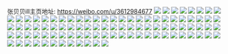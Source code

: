 张贝贝ill主页地址: https://weibo.com/u/3612984677 
![](https://wx4.sinaimg.cn/mw2000/d759c565ly1h8jzcx1yv5j22802yoqv7.jpg) 
![](https://wx4.sinaimg.cn/mw2000/d759c565ly1h8jzcux7emj22802yo4qr.jpg) 
![](https://wx4.sinaimg.cn/mw2000/d759c565ly1h8jzcxvpruj22c02c0x6p.jpg) 
![](https://wx4.sinaimg.cn/mw2000/d759c565ly1h868mkyuzmj22c02c0qv5.jpg) 
![](https://wx4.sinaimg.cn/mw2000/d759c565ly1h7ypfmoynrj22802yrb2c.jpg) 
![](https://wx4.sinaimg.cn/mw2000/d759c565ly1h7upxzardnj22c0340b2d.jpg) 
![](https://wx4.sinaimg.cn/mw2000/d759c565ly1h7upy21lizj22c028xe83.jpg) 
![](https://wx4.sinaimg.cn/mw2000/d759c565ly1h7upy3b6a9j20zk0qo46u.jpg) 
![](https://wx4.sinaimg.cn/mw2000/d759c565ly1h7yl3knmqqj22802you0z.jpg) 
![](https://wx4.sinaimg.cn/mw2000/d759c565ly1h7ypfpztdsj22802yob2c.jpg) 
![](https://wx4.sinaimg.cn/mw2000/d759c565ly1h7ypfe89ppj22802yonpg.jpg) 
![](https://wx4.sinaimg.cn/mw2000/d759c565ly1h7ooyvz6qqj20u00u0ag8.jpg) 
![](https://wx4.sinaimg.cn/mw2000/d759c565ly1h7ooyxxwetj20u00u0n9f.jpg) 
![](https://wx4.sinaimg.cn/mw2000/d759c565ly1h7ooz06j3vj20u014010a.jpg) 
![](https://wx4.sinaimg.cn/mw2000/d759c565ly1h7ooz119ojj20u00u0gtc.jpg) 
![](https://wx4.sinaimg.cn/mw2000/d759c565ly1h7ooz2cmzgj20u0140jzp.jpg) 
![](https://wx4.sinaimg.cn/mw2000/d759c565ly1h7n4kj52jcj20u01sx7d4.jpg) 
![](https://wx4.sinaimg.cn/mw2000/d759c565ly1h7ma738pk4j22801o0e82.jpg) 
![](https://wx4.sinaimg.cn/mw2000/d759c565ly1h7ma721wyyj22801o0u0x.jpg) 
![](https://wx4.sinaimg.cn/mw2000/d759c565ly1h6fnix3nkwj22bx2c01fh.jpg) 
![](https://wx4.sinaimg.cn/mw2000/d759c565ly1h5x8rm5j6dj20u013ygt9.jpg) 
![](https://wx4.sinaimg.cn/mw2000/d759c565ly1h1o50tkdrwj20pn1b4ai9.jpg) 
![](https://wx4.sinaimg.cn/mw2000/d759c565ly1h0z4nqn7i5j22c03407wj.jpg) 
![](https://wx4.sinaimg.cn/mw2000/d759c565ly1h0z4nrr1cjj22c0340b2b.jpg) 
![](https://wx4.sinaimg.cn/mw2000/d759c565ly1h0z4nt23d3j22c0340b2b.jpg) 
![](https://wx4.sinaimg.cn/mw2000/d759c565ly1h0z4nu50t1j22c0340e83.jpg) 
![](https://wx4.sinaimg.cn/mw2000/d759c565ly1h0z4nvkjgxj2340340hdu.jpg) 
![](https://wx4.sinaimg.cn/mw2000/d759c565ly1h0z4pvk3d0j22c0340hdv.jpg) 
![](https://wx4.sinaimg.cn/mw2000/d759c565ly1gz2iyu45mkj21402eohdx.jpg) 
![](https://wx4.sinaimg.cn/mw2000/d759c565ly1gw0nwxo76wj21o0280hdt.jpg) 
![](https://wx4.sinaimg.cn/mw2000/d759c565ly1gw0nyd46hbj21o0280kjl.jpg) 
![](https://wx4.sinaimg.cn/mw2000/d759c565ly1gw0nwy6vafj21o0280npd.jpg) 
![](https://wx4.sinaimg.cn/mw2000/d759c565ly1gw0nychtegj21o0280kjl.jpg) 
![](https://wx4.sinaimg.cn/mw2000/d759c565ly1gw0nye32kkj21o0280kjl.jpg) 
![](https://wx4.sinaimg.cn/mw2000/d759c565ly1gw0nydmbc7j21o027z7wh.jpg) 
![](https://wx4.sinaimg.cn/mw2000/d759c565ly1gp3dpd7f9cj21o0274e83.jpg) 
![](https://wx4.sinaimg.cn/mw2000/d759c565ly1gp3dpf2f5cj21o026ub2b.jpg) 
![](https://wx4.sinaimg.cn/mw2000/d759c565ly1gp3dpb6c8oj22c02c0kjo.jpg) 
![](https://wx4.sinaimg.cn/mw2000/d759c565ly1gnpb5xwxnlj20j60ukgrw.jpg) 
![](https://wx4.sinaimg.cn/mw2000/d759c565ly1gm0edkx5xbj21o02804qq.jpg) 
![](https://wx4.sinaimg.cn/mw2000/d759c565ly1gm0efdc98vj22801o07wi.jpg) 
![](https://wx4.sinaimg.cn/mw2000/d759c565ly1gm0egv7ad5j21o02811ky.jpg) 
![](https://wx4.sinaimg.cn/mw2000/d759c565ly1gm0eh8meprj2280280b2a.jpg) 
![](https://wx4.sinaimg.cn/mw2000/d759c565ly1gm0eiis5kzj21o0280qv6.jpg) 
![](https://wx4.sinaimg.cn/mw2000/d759c565ly1gm0ebzw1qdj22802801ky.jpg) 
![](https://wx4.sinaimg.cn/mw2000/d759c565ly1gm0ej900orj22c02c0hdu.jpg) 
![](https://wx4.sinaimg.cn/mw2000/d759c565ly1gm0ek8e3f4j226k1nme82.jpg) 
![](https://wx4.sinaimg.cn/mw2000/d759c565ly1gm0eichsnfj20u0190dm3.jpg) 
![](https://wx4.sinaimg.cn/mw2000/d759c565ly1gg4jkdyo5oj20j60j641g.jpg) 
![](https://wx4.sinaimg.cn/mw2000/d759c565ly1gg4jke65anj20j60j677d.jpg) 
![](https://wx4.sinaimg.cn/mw2000/d759c565ly1gg4jkeik0mj20j60j6diw.jpg) 
![](https://wx4.sinaimg.cn/mw2000/d759c565ly1gg4jkdlq71j20j60j6q60.jpg) 
![](https://wx4.sinaimg.cn/mw2000/d759c565ly1gcrmpxri0ej20j60j6gng.jpg) 
![](https://wx4.sinaimg.cn/mw2000/d759c565ly1gcrmpy0wejj20j60j6taf.jpg) 
![](https://wx4.sinaimg.cn/mw2000/d759c565ly1gcrmpxj5itj20j60j6763.jpg) 
![](https://wx4.sinaimg.cn/mw2000/d759c565ly1gcrmpypnbij20j60j6766.jpg) 
![](https://wx4.sinaimg.cn/mw2000/d759c565ly1gcrmpz0z0uj20j60j6dhe.jpg) 
![](https://wx4.sinaimg.cn/mw2000/d759c565ly1gcrmpz93m7j20j60j60uk.jpg) 
![](https://wx4.sinaimg.cn/mw2000/d759c565ly1g74vfnxr7zj22c02c0qv6.jpg) 
![](https://wx4.sinaimg.cn/mw2000/d759c565ly1g74velhs5oj21hc1z4x3s.jpg) 
![](https://wx4.sinaimg.cn/mw2000/d759c565ly1g74vdn812vj21hc1z44qp.jpg) 
![](https://wx4.sinaimg.cn/mw2000/d759c565ly1g74vdo1f5fj22dc2dckjl.jpg) 
![](https://wx4.sinaimg.cn/mw2000/d759c565ly1g74vdmgoeoj22c02c0qv5.jpg) 
![](https://wx4.sinaimg.cn/mw2000/d759c565ly1g74v8blq3mj21hc1ysu0x.jpg) 
![](https://wx4.sinaimg.cn/mw2000/d759c565ly1fzr7ahomdnj22c02c0e3p.jpg) 
![](https://wx4.sinaimg.cn/mw2000/d759c565ly1fzkzh5o55uj20yi1pckjl.jpg) 
![](https://wx4.sinaimg.cn/mw2000/d759c565ly1fz8mb7b97wj22c02c01c9.jpg) 
![](https://wx4.sinaimg.cn/mw2000/d759c565ly1fz7b8yzth6j22c02c0u0x.jpg) 
![](https://wx4.sinaimg.cn/mw2000/d759c565ly1fz3jyjqy75j21o027vx6t.jpg) 
![](https://wx4.sinaimg.cn/mw2000/d759c565ly1fz3jylo8rfj21o027xe86.jpg) 
![](https://wx4.sinaimg.cn/mw2000/d759c565ly1fyycoyz2fej2280280e8d.jpg) 
![](https://wx4.sinaimg.cn/mw2000/d759c565ly1fyycolqwhxj2280280npn.jpg) 
![](https://wx4.sinaimg.cn/mw2000/d759c565ly1fyuts7y4qsj22c02c04p9.jpg) 
![](https://wx4.sinaimg.cn/mw2000/d759c565ly1fyfslmp25gj20zk0qo7bz.jpg) 
![](https://wx4.sinaimg.cn/mw2000/d759c565ly1fyfskys6x9j22c02c0hdt.jpg) 
![](https://wx4.sinaimg.cn/mw2000/d759c565ly1fxfznsn3g9j20u00u07ae.jpg) 
![](https://wx4.sinaimg.cn/mw2000/d759c565ly1fxfznptllcj20u00u0q7u.jpg) 
![](https://wx4.sinaimg.cn/mw2000/d759c565ly1fxd8j29a7bj20qo0qo7dw.jpg) 
![](https://wx4.sinaimg.cn/mw2000/d759c565ly1fxcki359s6j20k00b4q4a.jpg) 
![](https://wx4.sinaimg.cn/mw2000/d759c565ly1fxch927aeyj20qo0qon5p.jpg) 
![](https://wx4.sinaimg.cn/mw2000/d759c565ly1fxb6n1b0kmj20k00mhq4q.jpg) 
![](https://wx4.sinaimg.cn/mw2000/d759c565ly1fxb5o31tjwj20k00zkn0j.jpg) 
![](https://wx4.sinaimg.cn/mw2000/d759c565ly1fxacecavatj20qo0qowju.jpg) 
![](https://wx4.sinaimg.cn/mw2000/d759c565ly1fx922hrmx7j20qo0qoq7b.jpg) 
![](https://wx4.sinaimg.cn/mw2000/d759c565ly1fx8hrap5ycj20hi0m6wft.jpg) 
![](https://wx4.sinaimg.cn/mw2000/d759c565ly1fx2tuk8meyj23402c01kx.jpg) 
![](https://wx4.sinaimg.cn/mw2000/d759c565ly1fwzqneilo7j20qo0zo10b.jpg) 
![](https://wx4.sinaimg.cn/mw2000/d759c565ly1fwvso3fn76j22dc2dc4l7.jpg) 
![](https://wx4.sinaimg.cn/mw2000/d759c565ly1ftv78cjelkj20qo0zjn70.jpg) 
![](https://wx4.sinaimg.cn/mw2000/d759c565ly1fto5flcsrhj20qn0zkn4g.jpg) 
![](https://wx4.sinaimg.cn/mw2000/d759c565ly1fto5fkhx48j20qn0zkdou.jpg) 
![](https://wx4.sinaimg.cn/mw2000/d759c565ly1ftmm0zjt2xj20zk0qe43z.jpg) 
![](https://wx4.sinaimg.cn/mw2000/d759c565ly1frquo9n8lyj20qo0qo10u.jpg) 
![](https://wx4.sinaimg.cn/mw2000/d759c565ly1fp96l1khiij20qo0zidqf.jpg) 
![](https://wx4.sinaimg.cn/mw2000/d759c565ly1fp96l47kw1j20qo0qogxd.jpg) 
